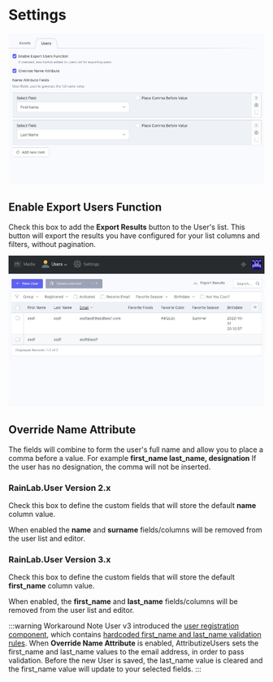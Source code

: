 # Settings

![User Settings](./images/user-settings.jpg)

## Enable Export Users Function
Check this box to add the **Export Results** button to the User's list.  This button will export the results you have configured for your list columns and filters, without pagination.

![User Settings](./images/user-export-button.jpg)

## Override Name Attribute

The fields will combine to form the user's full name and allow you to place a comma before a value.  For example **first_name last_name, designation**  If the user has no designation, the comma will not be inserted.

### RainLab.User Version 2.x

Check this box to define the custom fields that will store the default **name** column value.

When enabled the **name** and **surname** fields/columns will be removed from the user list and editor.

### RainLab.User Version 3.x

Check this box to define the custom fields that will store the default **first_name** column value.

When enabled, the **first_name** and **last_name** fields/columns will be removed from the user list and editor.

:::warning Workaround Note
User v3 introduced the [user registration component](https://octobercms.com/plugin/docs/rainlab-user/component-registration), which contains [hardcoded first_name and last_name validation rules](https://github.com/rainlab/user-plugin/blob/5e1dfaf0d0ac5e3e9061bcaabfe090eed5f7be9b/components/Registration.php#L105).  When **Override Name Attribute** is enabled, AttributizeUsers sets the first_name and last_name values to the email address, in order to pass validation.  Before the new User is saved, the last_name value is cleared and the first_name value will update to your selected fields.
:::